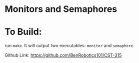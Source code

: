 # Monitors and Semaphores

# To Build:
run `make`. It will output two executables: `monitor` and `semaphore`.

Github Link: https://github.com/BenRobotics101/CST-315
